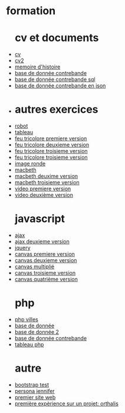 # formation
<html lang="en">
<head>
    <meta charset="UTF-8">
    <meta name="viewport" content="width=device-width, initial-scale=1.0">
    <meta http-equiv="X-UA-Compatible" content="ie=edge">
    <title>Document</title>
</head>
<body>
    <ul>
        <h1>cv et documents</h1>
    <li><a href="https://niconwo.github.io/formation/cv/">cv</a></li>
        <li><a href="https://niconwo.github.io/formation/cv2/">cv2</a></li>
        <li><a href="https://niconwo.github.io/formation/cv2/document/mémoire.pdf">memoire d'histoire</a></li>
        <li><a href="https://niconwo.github.io/formation/cv2/document/contrebande.pdf">base de donnée contrebande</a></li>
        <li><a href="https://niconwo.github.io/formation/cv2/document/contrebande.sql">base de donnée contrebande sql</a></li>
        <li><a href="https://niconwo.github.io/formation/cv2/document/contrebande.json">base de donnée contrebande en json</a><li>
        <h1> autres exercices </h1>
        <li><a href="https://niconwo.github.io/formation/monsieur%20robot/index2.html">robot </a></li>
        <li><a href="https://niconwo.github.io/formation/tableau/index.html">tableau</a></li>
    <li> <a href="https://niconwo.github.io/formation/feu/index.html">feu tricolore premiere version </a></li>
   <li><a href="https://niconwo.github.io/formation/feu/index2.html">feu tricolore deuxieme version </a></li>
<li><a href="https://niconwo.github.io/formation/feu/index3.html">feu tricolore troisieme version </a></li>
        <li><a href="https://niconwo.github.io/formation/feu/index3.html">feu tricolore troisieme version </a></li>
        <li><a href="https://niconwo.github.io/formation/image ronde/">image ronde</a></li>
         <li><a href="https://niconwo.github.io/formation/macbeth/acceuil.html">macbeth</a></li>
        <li><a href="https://niconwo.github.io/formation/macbeth/acceuil2.html">macbeth deuxime version</a></li>
        <li><a href="https://niconwo.github.io/formation/macbeth/acceuil3.html">macbeth troisieme version</a></li>
<li><a href="https://niconwo.github.io/formation/video/test.html">video premiere version</a></li>
          <li><a href="https://niconwo.github.io/formation/video/test4.html">video deuxième version</a></li>
        <h1> javascript </h1>
                <li><a href="https://niconwo.github.io/formation/javascript/ajax/index.html">ajax</a></li>
    <li><a href="https://niconwo.github.io/formation/javascript/ajax/index2.html">ajax deuxieme version</a></li>
   <li><a href="https://niconwo.github.io/formation/javascript/jquery/index.html">jquery </a></li>
            <li><a href="https://niconwo.github.io/formation/javascript/canvas/canvas.html">canvas premiere version</a></li>
                <li><a href="https://niconwo.github.io/formation/javascript/canvas/canvas2.html">canvas deuxieme version</a></li>
            <li><a href="https://niconwo.github.io/formation/javascript/canvas/canvas3.html">canvas multiplié</a></li>
        <li><a href="https://niconwo.github.io/formation/javascript/canvas/index.html">canvas troisieme version</a></li>
            <li><a href="https://niconwo.github.io/formation/javascript/canvas/index2.html">canvas quatrième version</a></li>
        <h1> php </h1>
          <li><a href="https://niconwo.github.io/php/structures/villes/index.php">php villes</a></li>
          <li><a href="https://niconwo.github.io/base/base.php">base de donnée</a></li>
           <li><a href="https://niconwo.github.io/base/base2.php">base de donnée 2</a></li>
            <li><a href="https://niconwo.github.io/base/contrebande.php">base de donnée contrebande</a></li>
        <li><a href="http://127.0.0.1/php/tableau/">tableau php</a></li>
        <h1> autre </h1>
        <li><a href="https://niconwo.github.io/formation/boostrap/index.html">bootstrap test</a></li>
            <li><a href="https://niconwo.github.io/formation/persona/jennifer.pdf">persona jennifer</a></li>
        <li><a href="https://niconwo.github.io/formation/html/acceuil.html">premier site web</a></li>
        <li><a href="https://niconwo.github.io/formation/orthalis/medical/dossierMedical.html">première expèrience sur un projet: orthalis </a></li>
            </ul>  
</body>
</html>
